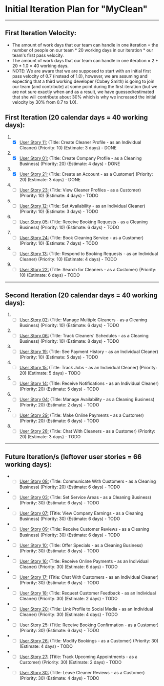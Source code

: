 # Initial Iteration Plan for "MyClean"

***

## First Iteration Velocity:
* The amount of work days that our team can handle in one iteration = the number of people on our team * 20 working days
in our iteration * our team's first pass velocity.
* The amount of work days that our team can handle in one iteration = 2 * 20 * 1.0 = 40 working days.
* NOTE: We are aware that we are supposed to start with an initial first pass velocity of 0.7 (instead of 1.0), however,
we are assuming and expecting that a third working developer (Cobey Smith) is going to join our team (and contribute) at
some point during the first iteration (but we are not sure exactly when and as a result, we have guessed/estimated that 
she will contribute about 30% which is why we increased the initial velocity by 30% from 0.7 to 1.0).


## First Iteration (20 calendar days = 40 working days):
1. - [x] [User Story 11:](./user_stories/user_story_11.md)
(Title: Create Cleaner Profile - as an Individual Cleaner) (Priority: 10) (Estimate: 3 days) - DONE
2. - [x] [User Story 01:](./user_stories/user_story_01.md)
(Title: Create Company Profile - as a Cleaning Business) (Priority: 20) (Estimate: 4 days) - DONE
3. - [x] [User Story 21:](./user_stories/user_story_21.md)
(Title: Create an Account - as a Customer) (Priority: 20) (Estimate: 3 days) - DONE
4. - [ ] [User Story 23:](./user_stories/user_story_23.md)
(Title: View Cleaner Profiles - as a Customer) (Priority: 10) (Estimate: 4 days) - TODO
5. - [ ] [User Story 12:](./user_stories/user_story_12.md)
(Title: Set Availability - as an Individual Cleaner) (Priority: 10) (Estimate: 3 days) - TODO
6. - [ ] [User Story 05:](./user_stories/user_story_05.md)
(Title: Receive Booking Requests - as a Cleaning Business) (Priority: 10) (Estimate: 6 days) - TODO
7. - [ ] [User Story 24:](./user_stories/user_story_24.md)
(Title: Book Cleaning Service - as a Customer) (Priority: 10) (Estimate: 7 days) - TODO
8. - [ ] [User Story 13:](./user_stories/user_story_13.md)
(Title: Respond to Booking Requests - as an Individual Cleaner) (Priority: 10) (Estimate: 4 days) - TODO
9. - [ ] [User Story 22:](./user_stories/user_story_22.md)
(Title: Search for Cleaners - as a Customer) (Priority: 10) (Estimate: 6 days) - TODO

***
## Second Iteration (20 calendar days = 40 working days):
1. - [ ] [User Story 02:](./user_stories/user_story_02.md)
(Title: Manage Multiple Cleaners - as a Cleaning Business) (Priority: 10) (Estimate: 6 days) - TODO
2. - [ ] [User Story 06:](./user_stories/user_story_06.md)
(Title: Track Cleaners' Schedules - as a Cleaning Business) (Priority: 10) (Estimate: 8 days) - TODO
3. - [ ] [User Story 19:](./user_stories/user_story_19.md)
(Title: See Payment History - as an Individual Cleaner) (Priority: 10) (Estimate: 5 days) - TODO
4. - [ ] [User Story 15:](./user_stories/user_story_15.md)
(Title: Track Jobs - as an Individual Cleaner) (Priority: 20) (Estimate: 5 days) - TODO
5. - [ ] [User Story 14:](./user_stories/user_story_14.md)
(Title: Receive Notifications - as an Individual Cleaner) (Priority: 20) (Estimate: 5 days) - TODO
6. - [ ] [User Story 04:](./user_stories/user_story_04.md)
(Title: Manage Availability - as a Cleaning Business) (Priority: 20) (Estimate: 2 days) - TODO
7. - [ ] [User Story 29:](./user_stories/user_story_29.md)
(Title: Make Online Payments - as a Customer) (Priority: 20) (Estimate: 6 days) - TODO
8. - [ ] [User Story 28:](./user_stories/user_story_28.md)
(Title: Chat With Cleaners - as a Customer) (Priority: 20) (Estimate: 3 days) - TODO

***
## Future Iteration/s (leftover user stories = 66 working days):
* - [ ] [User Story 08:](./user_stories/user_story_08.md)
(Title: Communicate With Customers - as a Cleaning Business) (Priority: 20) (Estimate: 6 days) - TODO
* - [ ] [User Story 03:](./user_stories/user_story_03.md)
(Title: Set Service Areas - as a Cleaning Business) (Priority: 30) (Estimate: 6 days) - TODO
* - [ ] [User Story 07:](./user_stories/user_story_07.md)
(Title: View Company Earnings - as a Cleaning Business) (Priority: 30) (Estimate: 6 days) - TODO
* - [ ] [User Story 09:](./user_stories/user_story_09.md)
(Title: Receive Customer Reviews - as a Cleaning Business) (Priority: 30) (Estimate: 6 days) - TODO
* - [ ] [User Story 10:](./user_stories/user_story_10.md)
(Title: Offer Specials - as a Cleaning Business) (Priority: 30) (Estimate: 8 days) - TODO
* - [ ] [User Story 16:](./user_stories/user_story_16.md)
(Title: Receive Online Payments - as an Individual Cleaner) (Priority: 30) (Estimate: 6 days) - TODO
* - [ ] [User Story 17:](./user_stories/user_story_17.md)
(Title: Chat With Customers - as an Individual Cleaner) (Priority: 30) (Estimate: 6 days) - TODO
* - [ ] [User Story 18:](./user_stories/user_story_18.md)
(Title: Request Customer Feedback - as an Individual Cleaner) (Priority: 30) (Estimate: 2 days) - TODO
* - [ ] [User Story 20:](./user_stories/user_story_20.md)
(Title: Link Profile to Social Media - as an Individual Cleaner) (Priority: 30) (Estimate: 4 days) - TODO
* - [ ] [User Story 25:](./user_stories/user_story_25.md)
(Title: Receive Booking Confirmation - as a Customer) (Priority: 30) (Estimate: 6 days) - TODO
* - [ ] [User Story 26:](./user_stories/user_story_26.md)
(Title: Modify Bookings - as a Customer) (Priority: 30) (Estimate: 4 days) - TODO
* - [ ] [User Story 27:](./user_stories/user_story_27.md)
(Title: Track Upcoming Appointments - as a Customer) (Priority: 30) (Estimate: 2 days) - TODO
* - [ ] [User Story 30:](./user_stories/user_story_30.md)
(Title: Leave Cleaner Reviews - as a Customer) (Priority: 30) (Estimate: 4 days) - TODO

